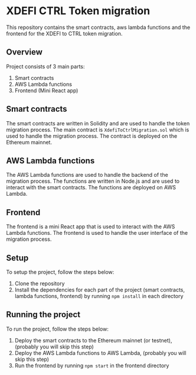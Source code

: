 # XDEFI CTRL Token migration

This repository contains the smart contracts, aws lambda functions and the frontend for the XDEFI to CTRL token migration.

## Overview
Project consists of 3 main parts:
1. Smart contracts
2. AWS Lambda functions
3. Frontend (Mini React app)

## Smart contracts
The smart contracts are written in Solidity and are used to handle the token migration process. The main contract is `XdefiToCtrlMigration.sol` which is used to handle the migration process. The contract is deployed on the Ethereum mainnet.

## AWS Lambda functions
The AWS Lambda functions are used to handle the backend of the migration process. The functions are written in Node.js and are used to interact with the smart contracts. The functions are deployed on AWS Lambda.

## Frontend
The frontend is a mini React app that is used to interact with the AWS Lambda functions. The frontend is used to handle the user interface of the migration process.

## Setup
To setup the project, follow the steps below:

1. Clone the repository
2. Install the dependencies for each part of the project (smart contracts, lambda functions, frontend) by running `npm install` in each directory

## Running the project
To run the project, follow the steps below:

1. Deploy the smart contracts to the Ethereum mainnet (or testnet), (probably you will skip this step)
2. Deploy the AWS Lambda functions to AWS Lambda, (probably you will skip this step)
3. Run the frontend by running `npm start` in the frontend directory


